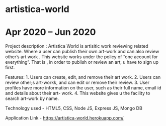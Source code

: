 # artistica-world
# Apr 2020 – Jun 2020

Project description : Artistica World is artisitic work reviewing related website. Where a user can publish their own art-work and can also review other’s art work . This website works under the policy of “one account for everything”. That is , in order to publish or review an art, u have to sign up first.

Features: 1. Users can create, edit, and remove their art work.
2. Users can review other;s art-workk, and can edit or remove their review.
3. User profiles have more information on the user, such as their full name, email id and details about their art- work.
4. This website gives u the facility to search art-work by name.

Technology used - HTML5, CSS, Node JS, Express JS, Mongo DB

Application Link -  https://artistica-world.herokuapp.com/
